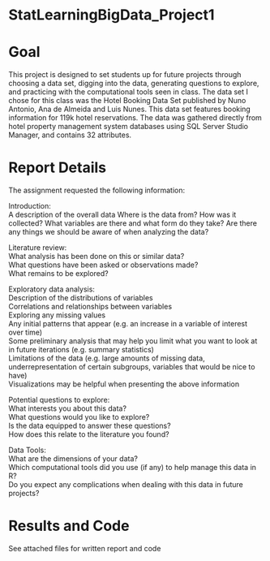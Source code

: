 # StatLearningBigData_Project1


# Goal

This project is designed to set students up for future projects through choosing a data set, digging into the data, generating questions to explore, and practicing with the computational tools seen in class. The data set I chose for this class was the Hotel Booking Data Set published by Nuno Antonio, Ana de Almeida and Luis Nunes. This data set features booking information for 119k hotel reservations. The data was gathered directly from hotel property management system databases using SQL Server Studio Manager, and contains 32 attributes. 

# Report Details
The assignment requested the  following information:

Introduction:  
A description of the overall data
Where is the data from? How was it collected?
What variables are there and what form do they take?
Are there any things we should be aware of when analyzing the data?

Literature review:  
What analysis has been done on this or similar data?  
What questions have been asked or observations made?  
What remains to be explored?  

Exploratory data analysis:  
Description of the distributions of variables  
Correlations and relationships between variables  
Exploring any missing values  
Any initial patterns that appear (e.g. an increase in a variable of interest over time)  
Some preliminary analysis that may help you limit what you want to look at in future iterations (e.g. summary statistics)  
Limitations of the data (e.g. large amounts of missing data, underrepresentation of certain subgroups, variables that would be nice to have)  
Visualizations may be helpful when presenting the above information  

Potential questions to explore:   
What interests you about this data?  
What questions would you like to explore?  
Is the data equipped to answer these questions?  
How does this relate to the literature you found?  

Data Tools:  
What are the dimensions of your data?  
Which computational tools did you use (if any) to help manage this data in R?  
Do you expect any complications when dealing with this data in future projects?  



# Results and Code

See attached files for written report and code


